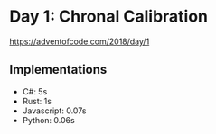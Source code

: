 # Day 1: Chronal Calibration

https://adventofcode.com/2018/day/1

## Implementations

- C#: 5s
- Rust: 1s
- Javascript: 0.07s
- Python: 0.06s
